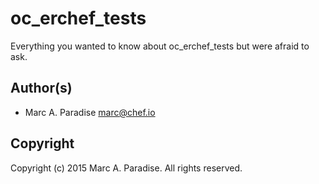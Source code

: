 # oc_erchef_tests #

Everything you wanted to know about oc_erchef_tests but were afraid to ask.

## Author(s) ##

* Marc A. Paradise <marc@chef.io>

## Copyright ##

Copyright (c) 2015 Marc A. Paradise.  All rights reserved.
